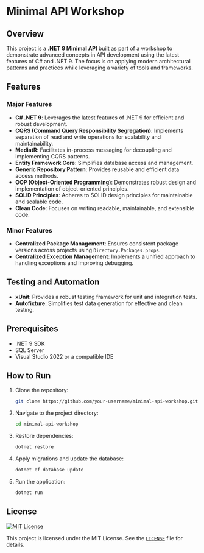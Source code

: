 # Minimal API Workshop

## Overview
This project is a **.NET 9 Minimal API** built as part of a workshop to demonstrate advanced concepts in API development using the latest features of C# and .NET 9. The focus is on applying modern architectural patterns and practices while leveraging a variety of tools and frameworks.

## Features

### **Major Features**
- **C# .NET 9**: Leverages the latest features of .NET 9 for efficient and robust development.
- **CQRS (Command Query Responsibility Segregation)**: Implements separation of read and write operations for scalability and maintainability.
- **MediatR**: Facilitates in-process messaging for decoupling and implementing CQRS patterns.
- **Entity Framework Core**: Simplifies database access and management.
- **Generic Repository Pattern**: Provides reusable and efficient data access methods.
- **OOP (Object-Oriented Programming)**: Demonstrates robust design and implementation of object-oriented principles.
- **SOLID Principles**: Adheres to SOLID design principles for maintainable and scalable code.
- **Clean Code**: Focuses on writing readable, maintainable, and extensible code.

### **Minor Features**
- **Centralized Package Management**: Ensures consistent package versions across projects using `Directory.Packages.props`.
- **Centralized Exception Management**: Implements a unified approach to handling exceptions and improving debugging.

## Testing and Automation
- **xUnit**: Provides a robust testing framework for unit and integration tests.
- **Autofixture**: Simplifies test data generation for effective and clean testing.

## Prerequisites
- .NET 9 SDK
- SQL Server
- Visual Studio 2022 or a compatible IDE

## How to Run
1. Clone the repository:
   ```bash
   git clone https://github.com/your-username/minimal-api-workshop.git
   ```

2. Navigate to the project directory:
   ```bash
   cd minimal-api-workshop
   ```

3. Restore dependencies:
   ```bash
   dotnet restore
   ```

4. Apply migrations and update the database:
   ```bash
   dotnet ef database update
   ```

5. Run the application:
   ```bash
   dotnet run
   ```

## License
[![MIT License](https://img.shields.io/badge/license-MIT-blue.svg)](LICENSE)

This project is licensed under the MIT License. See the [`LICENSE`](LICENSE) file for details.
